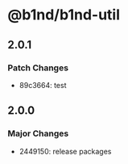 # @b1nd/b1nd-util

## 2.0.1

### Patch Changes

- 89c3664: test

## 2.0.0

### Major Changes

- 2449150: release packages
